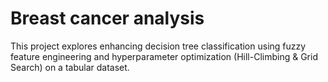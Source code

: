 # Breast cancer analysis
This project explores enhancing decision tree classification using fuzzy feature engineering and hyperparameter optimization (Hill-Climbing &amp; Grid Search) on a tabular dataset.

